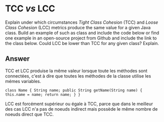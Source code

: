 # TCC *vs* LCC

Explain under which circumstances *Tight Class Cohesion* (TCC) and *Loose Class Cohesion* (LCC) metrics produce the same value for a given Java class. Build an example of such as class and include the code below or find one example in an open-source project from Github and include the link to the class below. Could LCC be lower than TCC for any given class? Explain.

## Answer

TCC et LCC produise la même valeur lorsque toute les méthodes sont connectées, c'est à dire que toutes les méthodes de la classe utilise les mémes variables.

  `class Name {
      String name;
      public String getName(String name)
      {
          this.name = name;
          return name;
      }
  }`

LCC est forcément supérieur ou égale à TCC, parce que dans le meilleur des cas LCC n'a pas de noeuds indirect mais possède le même nombre de noeuds direct que TCC.
